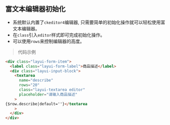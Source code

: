 ## 富文本编辑器初始化

- 系统默认内置了`ckeditor4`编辑器, 只需要简单的初始化操作就可以轻松使用富文本编辑器。
- 在`class`引入`editor`样式即可完成初始化操作。
- 可以使用`rows`来控制编辑器的高度。

> 代码示例

```html
<div class="layui-form-item">
  <label class="layui-form-label">商品描述</label>
  <div class="layui-input-block">
    <textarea
      name="describe"
      rows="20"
      class="layui-textarea editor"
      placeholder="请输入商品描述"
    >
{$row.describe|default=''}</textarea
    >
  </div>
</div>
```
